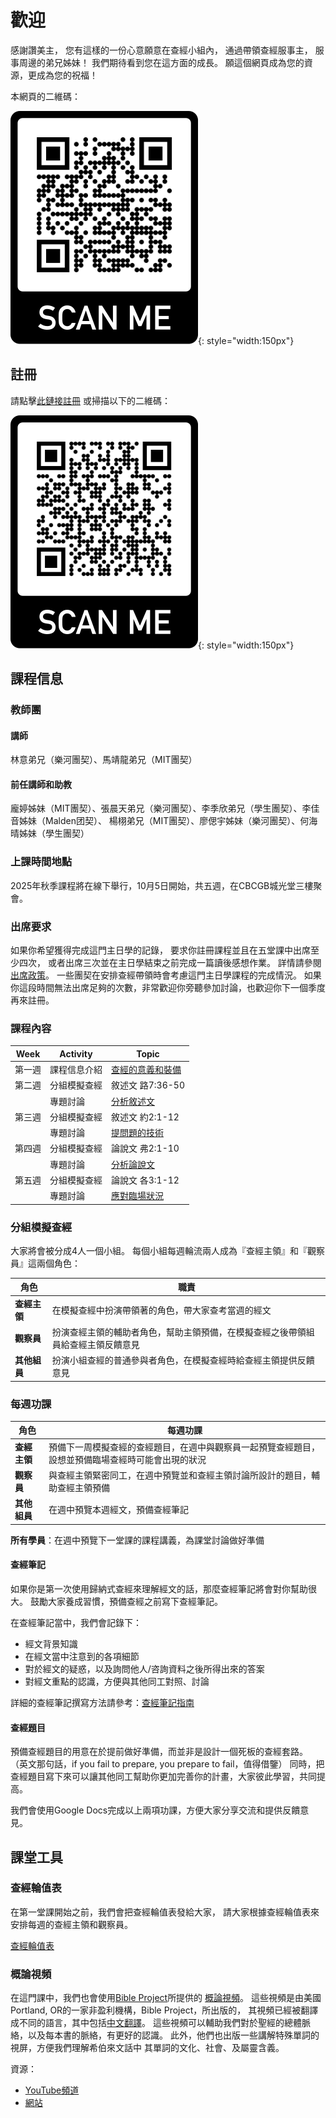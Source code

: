 # 歡迎

感謝讚美主，
您有這樣的一份心意願意在查經小組內，
通過帶領查經服事主，
服事周邊的弟兄姊妹！
我們期待看到您在這方面的成長。
願這個網頁成為您的資源，更成為您的祝福！

本網頁的二維碼：

![本網頁的二維碼](./images/website-qrcode.png){: style="width:150px"}

## 註冊

請點擊[此鏈接註冊](https://airtable.com/shrS5gKu57LudKDSh)
或掃描以下的二維碼：

![註冊二維碼](./images/registration-qrcode.png){: style="width:150px"}

<!-- 本季課堂已停止接受註冊，請等到下一季課堂開放再註冊。-->

## 課程信息

### 教師團

#### 講師

林意弟兄（樂河團契）、馬靖龍弟兄（MIT團契）

#### 前任講師和助教

龐婷姊妹（MIT團契）、張晨天弟兄（樂河團契）、李季欣弟兄（學生團契）、李佳音姊妹（Malden团契）、
楊栩弟兄（MIT團契）、廖偲宇姊妹（樂河團契）、何海晴姊妹（學生團契）

### 上課時間地點

<!-- 疫情期間，我們的課堂會在Discord上進行。 -->

2025年秋季課程將在線下舉行，10月5日開始，共五週，在CBCGB城光堂三樓聚會。

### 出席要求

如果你希望獲得完成這門主日學的記錄，
要求你註冊課程並且在五堂課中出席至少四次，
或者出席三次並在主日學結束之前完成一篇讀後感想作業。
詳情請參閱[出席政策](./completion-policy.md)。
一些團契在安排查經帶領時會考慮這門主日學課程的完成情況。
如果你這段時間無法出席足夠的次數，非常歡迎你旁聽參加討論，也歡迎你下一個季度再來註冊。

### 課程內容

| Week   | Activity     | Topic |
|--------|--------------|---------------------------------------------------------|
| 第一週 | 課程信息介紹 | [查經的意義和裝備](class-notes/lesson-1-foundations.md) |
| 第二週 | 分組模擬查經 | 敘述文 路7:36-50                                        |
|        | 專題討論     | [分析敘述文](class-notes/lesson-2-narrative.md)         |
| 第三週 | 分組模擬查經 | 敘述文 約2:1-12                                         |
|        | 專題討論     | [提問題的技術](class-notes/lesson-3-questioning.md)     |
| 第四週 | 分組模擬查經 | 論說文 弗2:1-10                                         |
|        | 專題討論     | [分析論說文](class-notes/lesson-4-argumentation.md)     |
| 第五週 | 分組模擬查經 | 論說文 各3:1-12                                         |
|        | 專題討論     | [應對臨場狀況](class-notes/lesson-5-situations.md)      |

### 分組模擬查經

大家將會被分成4人一個小組。
每個小組每週輪流兩人成為『查經主領』和『觀察員』這兩個角色：

| 角色 | 職責 |
|------|------|
| **查經主領** | 在模擬查經中扮演帶領著的角色，帶大家查考當週的經文 |
| **觀察員** | 扮演查經主領的輔助者角色，幫助主領預備，在模擬查經之後帶領組員給查經主領反饋意見 |
| **其他組員** | 扮演小組查經的普通參與者角色，在模擬查經時給查經主領提供反饋意見 |

### 每週功課

| 角色 | 每週功課 |
|------|----------|
| **查經主領** | 預備下一周模擬查經的查經題目，在週中與觀察員一起預覽查經題目，設想並預備臨場查經時可能會出現的狀況 |
| **觀察員** | 與查經主領緊密同工，在週中預覽並和查經主領討論所設計的題目，輔助查經主領預備 |
| **其他組員** | 在週中預覽本週經文，預備查經筆記 |

**所有學員**：在週中預覽下一堂課的課程講義，為課堂討論做好準備

#### 查經筆記

如果你是第一次使用歸納式查經來理解經文的話，那麼查經筆記將會對你幫助很大。
鼓勵大家養成習慣，預備查經之前寫下查經筆記。

在查經筆記當中，我們會記錄下：

- 經文背景知識
- 在經文當中注意到的各項細節
- 對於經文的疑惑，以及詢問他人/咨詢資料之後所得出來的答案
- 對經文重點的認識，方便與其他同工對照、討論

詳細的查經筆記撰寫方法請參考：[查經筆記指南](resources/bible-study-notes.md)

#### 查經題目

預備查經題目的用意在於提前做好準備，而並非是設計一個死板的查經套路。
（英文那句話，if you fail to prepare, you prepare to fail，值得借鑒）
同時，把查經題目寫下來可以讓其他同工幫助你更加完善你的計畫，大家彼此學習，共同提高。

我們會使用Google Docs完成以上兩項功課，方便大家分享交流和提供反饋意見。

## 課堂工具

### 查經輪值表

在第一堂課開始之前，我們會把查經輪值表發給大家，
請大家根據查經輪值表來安排每週的查經主領和觀察員。

[查經輪值表](https://docs.google.com/document/d/1jERo05SlaO2CEmdAoZC2BRji3vBARIRoWIytV80N66g/edit)

### 概論視頻

在這門課中，我們也會使用[Bible Project](https://bibleproject.com)所提供的
[概論視頻](https://bibleproject.com/explore/#new_testament)。
這些視頻是由美國Portland, OR的一家非盈利機構，Bible Project，所出版的，
其視頻已經被翻譯成不同的語言，其中包括[中文翻譯](https://www.youtube.com/c/BibleProjectMandarinChinese)。
這些視頻可以輔助我們對於聖經的總體脈絡，以及每本書的脈絡，有更好的認識。
此外，他們也出版一些講解特殊單詞的視屏，方便我們理解希伯來文話中
其單詞的文化、社會、及屬靈含義。

資源：

- [YouTube頻道](https://www.youtube.com/user/jointhebibleproject/)
- [網站](https://bibleproject.com)
